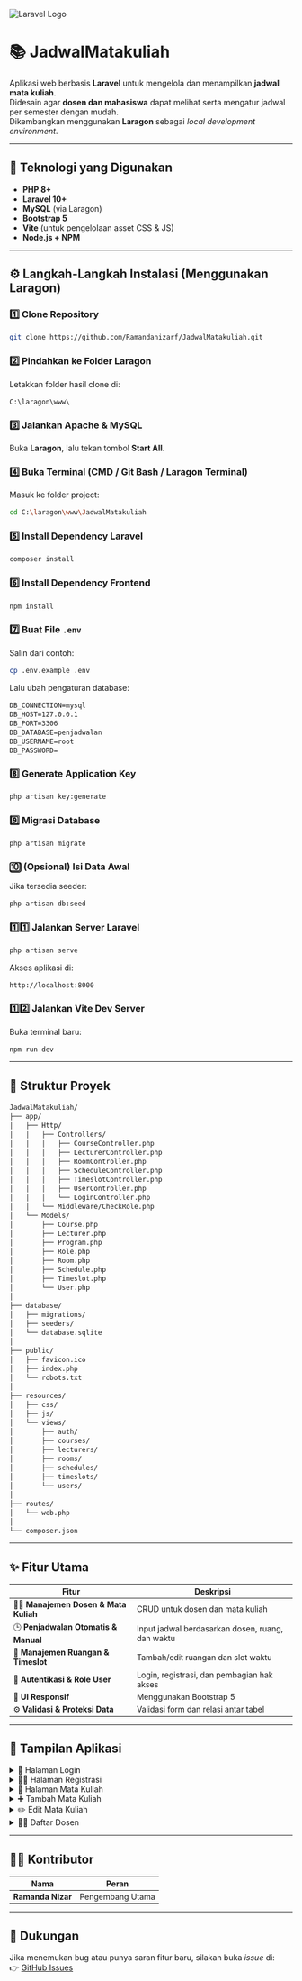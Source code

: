 ![Laravel Logo](https://laravel.com/img/logotype.min.svg)

# 📚 JadwalMatakuliah

Aplikasi web berbasis **Laravel** untuk mengelola dan menampilkan **jadwal mata kuliah**.  
Didesain agar **dosen dan mahasiswa** dapat melihat serta mengatur jadwal per semester dengan mudah.  
Dikembangkan menggunakan **Laragon** sebagai *local development environment*.

---

## 🧰 Teknologi yang Digunakan

- **PHP 8+**
- **Laravel 10+**
- **MySQL** (via Laragon)
- **Bootstrap 5**
- **Vite** (untuk pengelolaan asset CSS & JS)
- **Node.js + NPM**

---

## ⚙️ Langkah-Langkah Instalasi (Menggunakan Laragon)

### 1️⃣ Clone Repository
```bash
git clone https://github.com/Ramandanizarf/JadwalMatakuliah.git
```

### 2️⃣ Pindahkan ke Folder Laragon
Letakkan folder hasil clone di:
```
C:\laragon\www\
```

### 3️⃣ Jalankan Apache & MySQL
Buka **Laragon**, lalu tekan tombol **Start All**.

### 4️⃣ Buka Terminal (CMD / Git Bash / Laragon Terminal)
Masuk ke folder project:
```bash
cd C:\laragon\www\JadwalMatakuliah
```

### 5️⃣ Install Dependency Laravel
```bash
composer install
```

### 6️⃣ Install Dependency Frontend
```bash
npm install
```

### 7️⃣ Buat File `.env`
Salin dari contoh:
```bash
cp .env.example .env
```

Lalu ubah pengaturan database:
```env
DB_CONNECTION=mysql
DB_HOST=127.0.0.1
DB_PORT=3306
DB_DATABASE=penjadwalan
DB_USERNAME=root
DB_PASSWORD=
```

### 8️⃣ Generate Application Key
```bash
php artisan key:generate
```

### 9️⃣ Migrasi Database
```bash
php artisan migrate
```

### 🔟 (Opsional) Isi Data Awal
Jika tersedia seeder:
```bash
php artisan db:seed
```

### 1️⃣1️⃣ Jalankan Server Laravel
```bash
php artisan serve
```

Akses aplikasi di:
```
http://localhost:8000
```

### 1️⃣2️⃣ Jalankan Vite Dev Server
Buka terminal baru:
```bash
npm run dev
```

---

## 🧩 Struktur Proyek

```
JadwalMatakuliah/
├── app/
│   ├── Http/
│   │   ├── Controllers/
│   │   │   ├── CourseController.php
│   │   │   ├── LecturerController.php
│   │   │   ├── RoomController.php
│   │   │   ├── ScheduleController.php
│   │   │   ├── TimeslotController.php
│   │   │   ├── UserController.php
│   │   │   └── LoginController.php
│   │   └── Middleware/CheckRole.php
│   └── Models/
│       ├── Course.php
│       ├── Lecturer.php
│       ├── Program.php
│       ├── Role.php
│       ├── Room.php
│       ├── Schedule.php
│       ├── Timeslot.php
│       └── User.php
│
├── database/
│   ├── migrations/
│   ├── seeders/
│   └── database.sqlite
│
├── public/
│   ├── favicon.ico
│   ├── index.php
│   └── robots.txt
│
├── resources/
│   ├── css/
│   ├── js/
│   └── views/
│       ├── auth/
│       ├── courses/
│       ├── lecturers/
│       ├── rooms/
│       ├── schedules/
│       ├── timeslots/
│       └── users/
│
├── routes/
│   └── web.php
│
└── composer.json
```

---

## ✨ Fitur Utama

| Fitur | Deskripsi |
|-------|------------|
| 👩‍🏫 **Manajemen Dosen & Mata Kuliah** | CRUD untuk dosen dan mata kuliah |
| 🕒 **Penjadwalan Otomatis & Manual** | Input jadwal berdasarkan dosen, ruang, dan waktu |
| 🧩 **Manajemen Ruangan & Timeslot** | Tambah/edit ruangan dan slot waktu |
| 🔐 **Autentikasi & Role User** | Login, registrasi, dan pembagian hak akses |
| 🎨 **UI Responsif** | Menggunakan Bootstrap 5 |
| ⚙️ **Validasi & Proteksi Data** | Validasi form dan relasi antar tabel |

---

## 📸 Tampilan Aplikasi

<details>
<summary>🪪 Halaman Login</summary>

![Login](./docs/screenshots/login.png)
</details>

<details>
<summary>🧍‍♂️ Halaman Registrasi</summary>

![Registrasi](./docs/screenshots/registrasi.png)
</details>

<details>
<summary>📘 Halaman Mata Kuliah</summary>

![Mata Kuliah](./docs/screenshots/matakuliah.png)
</details>

<details>
<summary>➕ Tambah Mata Kuliah</summary>

![Tambah Mata Kuliah](./docs/screenshots/tambahmatakuliah.png)
</details>

<details>
<summary>✏️ Edit Mata Kuliah</summary>

![Edit Mata Kuliah](./docs/screenshots/editmatakuliah.png)
</details>

<details>
<summary>👨‍🏫 Daftar Dosen</summary>

![Daftar Dosen](./docs/screenshots/daftardosen.png)
</details>

---

## 👨‍💻 Kontributor

| Nama | Peran |
|------|--------|
| **Ramanda Nizar** | Pengembang Utama |

---

## 💬 Dukungan

Jika menemukan bug atau punya saran fitur baru, silakan buka *issue* di:  
👉 [GitHub Issues](https://github.com/Ramandanizarf/JadwalMatakuliah/issues)
